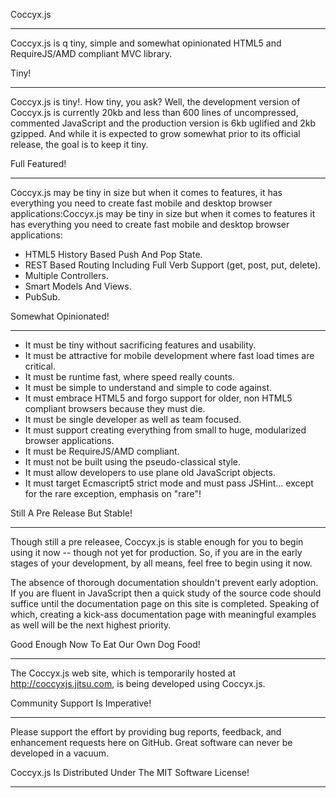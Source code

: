 Coccyx.js
***
Coccyx.js is q tiny, simple and somewhat opinionated HTML5 and RequireJS/AMD compliant MVC library.

Tiny!
***
Coccyx.js is tiny!. How tiny, you ask? Well, the development version of Coccyx.js is currently 20kb and less than 600 lines of uncompressed, commented JavaScript and the production version is 6kb uglified and 2kb gzipped. And while it is expected to grow somewhat prior to its official release, the goal is to keep it tiny.

Full Featured!
***
Coccyx.js may be tiny in size but when it comes to features, it has everything you need to create fast mobile and desktop browser applications:Coccyx.js may be tiny in size but when it comes to features it has everything you need to create fast mobile and desktop browser applications:

+ HTML5 History Based Push And Pop State.
+ REST Based Routing Including Full Verb Support (get, post, put, delete).
+ Multiple Controllers.
+ Smart Models And Views.
+ PubSub.

Somewhat Opinionated!
***
+ It must be tiny without sacrificing features and usability.
+ It must be attractive for mobile development where fast load times are critical.
+ It must be runtime fast, where speed really counts.
+ It must be simple to understand and simple to code against.
+ It must embrace HTML5 and forgo support for older, non HTML5 compliant browsers because they must die.
+ It must be single developer as well as team focused.
+ It must support creating everything from small to huge, modularized browser applications.
+ It must be RequireJS/AMD compliant.
+ It must not be built using the pseudo-classical style.
+ It must allow developers to use plane old JavaScript objects.
+ It must target Ecmascript5 strict mode and must pass JSHint... except for the rare exception, emphasis on "rare"!

Still A Pre Release But Stable!
***
Though still a pre releasee, Coccyx.js is stable enough for you to begin using it now -- though not yet for production. So, if you are in the early stages of your development, by all means, feel free to begin using it now.

The absence of thorough documentation shouldn't prevent early adoption. If you are fluent in JavaScript then a quick study of the source code should suffice until the documentation page on this site is completed. Speaking of which, creating a kick-ass documentation page with meaningful examples as well will be the next highest priority.

Good Enough Now To Eat Our Own Dog Food!
***
The Coccyx.js web site, which is temporarily hosted at http://coccyxjs.jitsu.com, is being developed using Coccyx.js.

Community Support Is Imperative!
***
Please support the effort by providing bug reports, feedback, and enhancement requests here on GitHub. Great software can never be developed in a vacuum.

Coccyx.js Is Distributed Under The MIT Software License!
***
